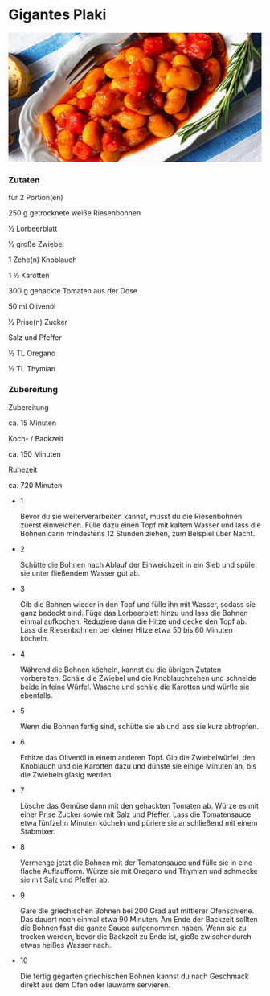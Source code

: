 # Gigantes Plaki

![](../_bilder/GigantesPlaki.jpg)

### Zutaten

für 2 Portion(en)

250 g getrocknete weiße Riesenbohnen

½ Lorbeerblatt

½ große Zwiebel

1 Zehe(n) Knoblauch

1 ½ Karotten

300 g gehackte Tomaten aus der Dose

50 ml Olivenöl

½ Prise(n) Zucker

Salz und Pfeffer

½ TL Oregano

½ TL Thymian

### Zubereitung

Zubereitung

ca. 15 Minuten

Koch- / Backzeit

ca. 150 Minuten

Ruhezeit

ca. 720 Minuten

- 1
  
  Bevor
   du sie weiterverarbeiten kannst, musst du die Riesenbohnen zuerst 
  einweichen. Fülle dazu einen Topf mit kaltem Wasser und lass die Bohnen 
  darin mindestens 12 Stunden ziehen, zum Beispiel über Nacht. 

- 2
  
  Schütte die Bohnen nach Ablauf der Einweichzeit in ein Sieb und spüle sie unter fließendem Wasser gut ab.

- 3
  
  Gib
   die Bohnen wieder in den Topf und fülle ihn mit Wasser, sodass sie ganz
   bedeckt sind. Füge das Lorbeerblatt hinzu und lass die Bohnen einmal 
  aufkochen. Reduziere dann die Hitze und decke den Topf ab. Lass die 
  Riesenbohnen bei kleiner Hitze etwa 50 bis 60 Minuten köcheln.

- 4
  
  Während
   die Bohnen köcheln, kannst du die übrigen Zutaten vorbereiten. Schäle 
  die Zwiebel und die Knoblauchzehen und schneide beide in feine Würfel. 
  Wasche und schäle die Karotten und würfle sie ebenfalls.

- 5
  
  Wenn die Bohnen fertig sind, schütte sie ab und lass sie kurz abtropfen.

- 6
  
  Erhitze
   das Olivenöl in einem anderen Topf. Gib die Zwiebelwürfel, den 
  Knoblauch und die Karotten dazu und dünste sie einige Minuten an, bis 
  die Zwiebeln glasig werden. 

- 7
  
  Lösche
   das Gemüse dann mit den gehackten Tomaten ab. Würze es mit einer Prise 
  Zucker sowie mit Salz und Pfeffer. Lass die Tomatensauce etwa fünfzehn 
  Minuten köcheln und püriere sie anschließend mit einem Stabmixer.

- 8
  
  Vermenge
   jetzt die Bohnen mit der Tomatensauce und fülle sie in eine flache 
  Auflaufform. Würze sie mit Oregano und Thymian und schmecke sie mit Salz
   und Pfeffer ab. 

- 9
  
  Gare
   die griechischen Bohnen bei 200 Grad auf mittlerer Ofenschiene. Das 
  dauert noch einmal etwa 90 Minuten. Am Ende der Backzeit sollten die 
  Bohnen fast die ganze Sauce aufgenommen haben. Wenn sie zu trocken 
  werden, bevor die Backzeit zu Ende ist, gieße zwischendurch etwas heißes
   Wasser nach. 

- 10
  
  Die fertig gegarten griechischen Bohnen kannst du nach Geschmack direkt aus dem Ofen oder lauwarm servieren.
